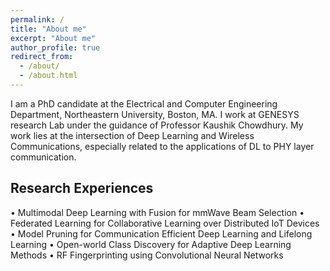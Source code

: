 ```yaml
---
permalink: /
title: "About me"
excerpt: "About me"
author_profile: true
redirect_from: 
  - /about/
  - /about.html
---
```


I am a PhD candidate at the Electrical and Computer Engineering Department, Northeastern University, Boston, MA. I work at GENESYS research Lab under the guidance of Professor Kaushik Chowdhury. My work lies at the intersection of Deep Learning and Wireless Communications, especially related to the applications of DL to PHY layer communication.

Research Experiences
------
• Multimodal Deep Learning with Fusion for mmWave Beam Selection
• Federated Learning for Collaborative Learning over Distributed IoT Devices
• Model Pruning for Communication Efficient Deep Learning and Lifelong Learning
• Open-world Class Discovery for Adaptive Deep Learning Methods
• RF Fingerprinting using Convolutional Neural Networks

